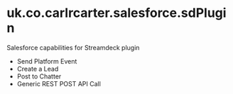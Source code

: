 # uk.co.carlrcarter.salesforce.sdPlugin
Salesforce capabilities for Streamdeck plugin


* Send Platform Event
* Create a Lead
* Post to Chatter
* Generic REST POST API Call

